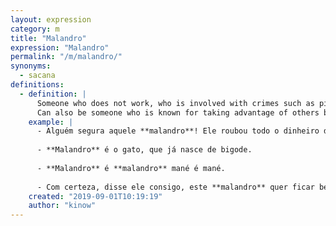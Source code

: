 ```yaml
---
layout: expression
category: m
title: "Malandro"
expression: "Malandro"
permalink: "/m/malandro/"
synonyms:
  - sacana
definitions:
  - definition: |
      Someone who does not work, who is involved with crimes such as pickpocketing, drug selling, illegal gambling.
      Can also be someone who is known for taking advantage of others by tricking them.
    example: |
      - Alguém segura aquele **malandro**! Ele roubou todo o dinheiro da caixa-registradora!
      
      - **Malandro** é o gato, que já nasce de bigode.
      
      - **Malandro** é **malandro** mané é mané.
      
      - Com certeza, disse ele consigo, este **malandro** quer ficar bem com os dous ... (from [Triste fim de Policarpo Quaresma](https://en.wikipedia.org/wiki/Triste_Fim_de_Policarpo_Quaresma))
    created: "2019-09-01T10:19:19"
    author: "kinow"
---
```

